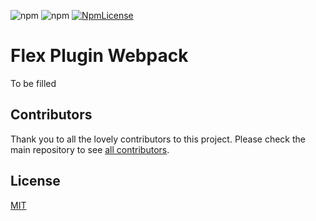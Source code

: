 ![npm](https://img.shields.io/npm/v/flex-plugin-webpack.svg?style=square)
![npm](https://img.shields.io/npm/dt/flex-plugin-webpack.svg?style=square)
[![NpmLicense](https://img.shields.io/npm/l/flex-plugin-webpack.svg?style=square)](../../LICENSE)

# Flex Plugin Webpack

To be filled

## Contributors

Thank you to all the lovely contributors to this project. Please check the main repository to see [all contributors](https://github.com/twilio/flex-plugin-builder#contributors).

## License

[MIT](../../LICENSE)
